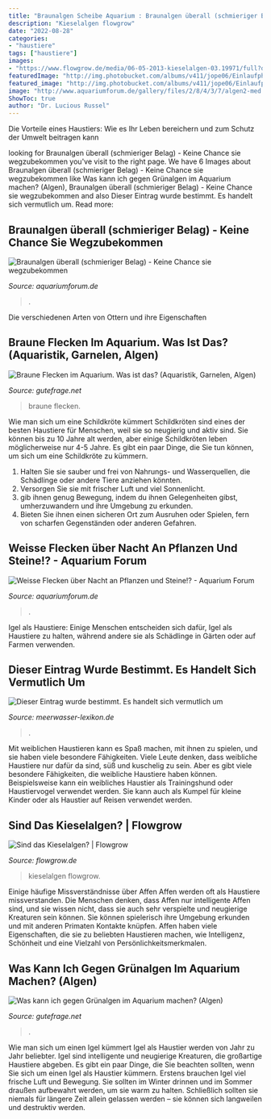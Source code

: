 ```yaml
---
title: "Braunalgen Scheibe Aquarium : Braunalgen überall (schmieriger Belag)"
description: "Kieselalgen flowgrow"
date: "2022-08-28"
categories:
- "haustiere"
tags: ["haustiere"]
images:
- "https://www.flowgrow.de/media/06-05-2013-kieselalgen-03.19971/full?d=1367864163"
featuredImage: "http://img.photobucket.com/albums/v411/jope06/Einlaufphase/P7240285.jpg"
featured_image: "http://img.photobucket.com/albums/v411/jope06/Einlaufphase/P7240285.jpg"
image: "http://www.aquariumforum.de/gallery/files/2/8/4/3/7/algen2-med.jpg"
ShowToc: true
author: "Dr. Lucious Russel"
---
```



Die Vorteile eines Haustiers: Wie es Ihr Leben bereichern und zum Schutz der Umwelt beitragen kann

	

		
looking for Braunalgen überall (schmieriger Belag) - Keine Chance sie wegzubekommen you've visit to the right page. We have 6 Images about Braunalgen überall (schmieriger Belag) - Keine Chance sie wegzubekommen like Was kann ich gegen Grünalgen im Aquarium machen? (Algen), Braunalgen überall (schmieriger Belag) - Keine Chance sie wegzubekommen and also Dieser Eintrag wurde bestimmt. Es handelt sich vermutlich um. Read more:
		
    
## Braunalgen überall (schmieriger Belag) - Keine Chance Sie Wegzubekommen

<img loading=lazy src="http://img.photobucket.com/albums/v411/jope06/Einlaufphase/P7240285.jpg" onerror="this.onerror=null;this.src='https://tse1.mm.bing.net/th?id=OIP.DoMVHChSzE4Tg8mmh0mTSQHaFj&amp;pid=15.1';" alt="Braunalgen überall (schmieriger Belag) - Keine Chance sie wegzubekommen">

_Source: aquariumforum.de_

>. 

	

Die verschiedenen Arten von Ottern und ihre Eigenschaften

    
## Braune Flecken Im Aquarium. Was Ist Das? (Aquaristik, Garnelen, Algen)

<img loading=lazy src="https://images.gutefrage.net/media/fragen/bilder/braune-flecken-im-aquarium-was-ist-das/0_big.jpg?v=1484991287000" onerror="this.onerror=null;this.src='https://tse1.mm.bing.net/th?id=OIP.a5uOf0N2CS2h2bRgAGJlmgHaEJ&amp;pid=15.1';" alt="Braune Flecken im Aquarium. Was ist das? (Aquaristik, Garnelen, Algen)">

_Source: gutefrage.net_

>braune flecken. 

	

Wie man sich um eine Schildkröte kümmert
Schildkröten sind eines der besten Haustiere für Menschen, weil sie so neugierig und aktiv sind. Sie können bis zu 10 Jahre alt werden, aber einige Schildkröten leben möglicherweise nur 4-5 Jahre. Es gibt ein paar Dinge, die Sie tun können, um sich um eine Schildkröte zu kümmern.
1) Halten Sie sie sauber und frei von Nahrungs- und Wasserquellen, die Schädlinge oder andere Tiere anziehen könnten.
2) Versorgen Sie sie mit frischer Luft und viel Sonnenlicht.
3) gib ihnen genug Bewegung, indem du ihnen Gelegenheiten gibst, umherzuwandern und ihre Umgebung zu erkunden.
4) Bieten Sie ihnen einen sicheren Ort zum Ausruhen oder Spielen, fern von scharfen Gegenständen oder anderen Gefahren.

    
## Weisse Flecken über Nacht An Pflanzen Und Steine!? - Aquarium Forum

<img loading=lazy src="https://www.aquariumforum.de/gallery/files/5/5/5/1/1/img_3024-med.jpg" onerror="this.onerror=null;this.src='https://tse3.mm.bing.net/th?id=OIP.grJGvKkANMo-6egJ9LWdyAHaFj&amp;pid=15.1';" alt="Weisse Flecken über Nacht an Pflanzen und Steine!? - Aquarium Forum">

_Source: aquariumforum.de_

>. 

	

Igel als Haustiere: Einige Menschen entscheiden sich dafür, Igel als Haustiere zu halten, während andere sie als Schädlinge in Gärten oder auf Farmen verwenden.

    
## Dieser Eintrag Wurde Bestimmt. Es Handelt Sich Vermutlich Um

<img loading=lazy src="https://www.meerwasser-lexikon.de/imgWasIstDas/58e28b3d4d5c3.jpg" onerror="this.onerror=null;this.src='https://tse4.mm.bing.net/th?id=OIP.nx372CyS54fBv3UDPf7n8wHaNK&amp;pid=15.1';" alt="Dieser Eintrag wurde bestimmt. Es handelt sich vermutlich um">

_Source: meerwasser-lexikon.de_

>. 

	

Mit weiblichen Haustieren kann es Spaß machen, mit ihnen zu spielen, und sie haben viele besondere Fähigkeiten.
Viele Leute denken, dass weibliche Haustiere nur dafür da sind, süß und kuschelig zu sein. Aber es gibt viele besondere Fähigkeiten, die weibliche Haustiere haben können. Beispielsweise kann ein weibliches Haustier als Trainingshund oder Haustiervogel verwendet werden. Sie kann auch als Kumpel für kleine Kinder oder als Haustier auf Reisen verwendet werden.

    
## Sind Das Kieselalgen? | Flowgrow

<img loading=lazy src="https://www.flowgrow.de/media/06-05-2013-kieselalgen-03.19971/full?d=1367864163" onerror="this.onerror=null;this.src='https://tse1.mm.bing.net/th?id=OIP.kQ8dZKJ5-fejNKtzMBHFSQHaEL&amp;pid=15.1';" alt="Sind das Kieselalgen? | Flowgrow">

_Source: flowgrow.de_

>kieselalgen flowgrow. 

	

Einige häufige Missverständnisse über Affen
Affen werden oft als Haustiere missverstanden. Die Menschen denken, dass Affen nur intelligente Affen sind, und sie wissen nicht, dass sie auch sehr verspielte und neugierige Kreaturen sein können. Sie können spielerisch ihre Umgebung erkunden und mit anderen Primaten Kontakte knüpfen. Affen haben viele Eigenschaften, die sie zu beliebten Haustieren machen, wie Intelligenz, Schönheit und eine Vielzahl von Persönlichkeitsmerkmalen.

    
## Was Kann Ich Gegen Grünalgen Im Aquarium Machen? (Algen)

<img loading=lazy src="http://www.aquariumforum.de/gallery/files/2/8/4/3/7/algen2-med.jpg" onerror="this.onerror=null;this.src='https://tse4.mm.bing.net/th?id=OIP.al30QOGq5qWiNlA3D8JqNAHaFO&amp;pid=15.1';" alt="Was kann ich gegen Grünalgen im Aquarium machen? (Algen)">

_Source: gutefrage.net_

>. 

	

Wie man sich um einen Igel kümmert
Igel als Haustier werden von Jahr zu Jahr beliebter. Igel sind intelligente und neugierige Kreaturen, die großartige Haustiere abgeben. Es gibt ein paar Dinge, die Sie beachten sollten, wenn Sie sich um einen Igel als Haustier kümmern. Erstens brauchen Igel viel frische Luft und Bewegung. Sie sollten im Winter drinnen und im Sommer draußen aufbewahrt werden, um sie warm zu halten. Schließlich sollten sie niemals für längere Zeit allein gelassen werden – sie können sich langweilen und destruktiv werden.

